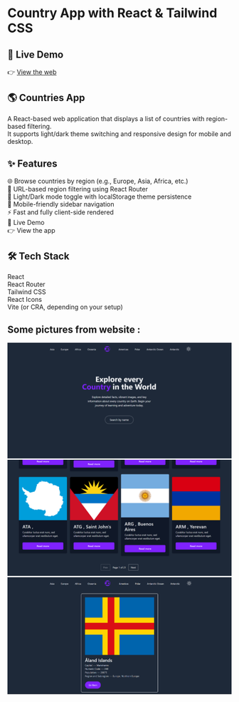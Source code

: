# Country App with React & Tailwind CSS

## 🚀 Live Demo

👉 [View the web](https://ruhlanscountryapp.vercel.app/countries)

## 🌎 Countries App

A React-based web application that displays a list of countries with region-based filtering. <br>
It supports light/dark theme switching and responsive design for mobile and desktop.

## ✨ Features

🌐 Browse countries by region (e.g., Europe, Asia, Africa, etc.)<br>
🔎 URL-based region filtering using React Router<br>
🌙 Light/Dark mode toggle with localStorage theme persistence<br>
📱 Mobile-friendly sidebar navigation<br>
⚡ Fast and fully client-side rendered<br>
🚀 Live Demo<br>
👉 View the app<br>

## 🛠️ Tech Stack
React<br>
React Router<br>
Tailwind CSS<br>
React Icons<br>
Vite (or CRA, depending on your setup)<br>

## Some pictures from website :

![homepage](image-1.png) <br>
![allcards](image-2.png) <br>
![carddetails](image-3.png)